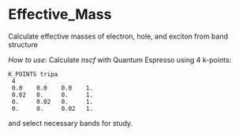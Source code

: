 # Effective_Mass
Calculate effective masses of electron, hole, and exciton from band structure

*How to use:*
Calculate *nscf* with Quantum Espresso using 4 k-points:

```
K_POINTS tripa
 4
 0.0    0.0    0.0    1.
 0.02   0.     0.     1.
 0.     0.02   0.     1.
 0.     0.     0.02   1.

```

and select necessary bands for study.
